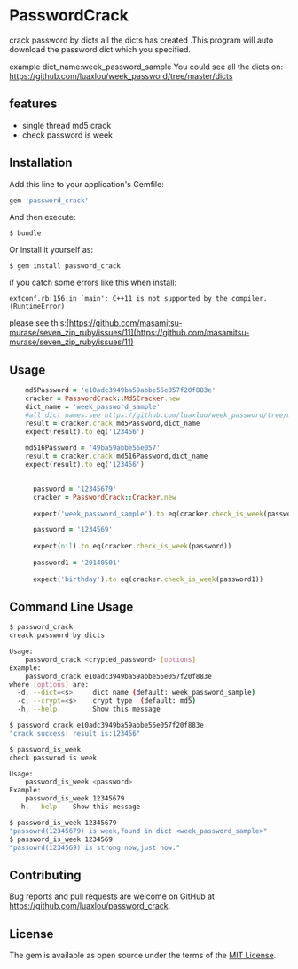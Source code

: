 # PasswordCrack

crack password by dicts
all the dicts has created .This program will auto download the password dict which you specified.

example dict_name:week_password_sample
You could see all the dicts on: https://github.com/luaxlou/week_password/tree/master/dicts

## features
- single thread  md5 crack   
- check password is week

## Installation

Add this line to your application's Gemfile:

```ruby
gem 'password_crack'
```

And then execute:

    $ bundle

Or install it yourself as:

    $ gem install password_crack

if you catch some errors like this when install:
```
extconf.rb:156:in `main': C++11 is not supported by the compiler. (RuntimeError)
```

please see this:[https://github.com/masamitsu-murase/seven_zip_ruby/issues/11](https://github.com/masamitsu-murase/seven_zip_ruby/issues/11)

## Usage
 

```ruby
    md5Password = 'e10adc3949ba59abbe56e057f20f883e'
    cracker = PasswordCrack::Md5Cracker.new 
    dict_name = 'week_password_sample' 
    #all dict names:see https://github.com/luaxlou/week_password/tree/master/dicts
    result = cracker.crack md5Password,dict_name
    expect(result).to eq('123456')
      
    md516Password = '49ba59abbe56e057'
    result = cracker.crack md516Password,dict_name
    expect(result).to eq('123456')

```


```ruby
 
      password = '12345679'
      cracker = PasswordCrack::Cracker.new 
      
      expect('week_password_sample').to eq(cracker.check_is_week(password))

      password = '1234569' 
      
      expect(nil).to eq(cracker.check_is_week(password))
      
      password1 = '20140501'
    
      expect('birthday').to eq(cracker.check_is_week(password1))

```

## Command Line Usage

```bash
$ password_crack
creack password by dicts

Usage:
    password_crack <crypted_password> [options]
Example:
    password_crack e10adc3949ba59abbe56e057f20f883e
where [options] are:
  -d, --dict=<s>     dict name (default: week_password_sample)
  -c, --crypt=<s>    crypt type  (default: md5)
  -h, --help         Show this message

$ password_crack e10adc3949ba59abbe56e057f20f883e
"crack success! result is:123456"
```

```bash
$ password_is_week
check passwrod is week

Usage:
    password_is_week <password>
Example:
    password_is_week 12345679
  -h, --help    Show this message

$ password_is_week 12345679
"passowrd(12345679) is week,found in dict <week_password_sample>"
$ password_is_week 1234569
"passowrd(1234569) is strong now,just now."
```

## Contributing

Bug reports and pull requests are welcome on GitHub at https://github.com/luaxlou/password_crack.  


## License

The gem is available as open source under the terms of the [MIT License](http://opensource.org/licenses/MIT).

